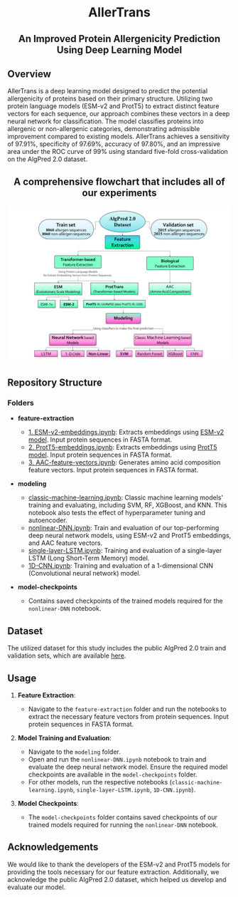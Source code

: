 <h1 align="center">
  AllerTrans
</h1>
<h2 align="center">
  An Improved Protein Allergenicity Prediction Using Deep Learning Model
</h2>

## Overview
AllerTrans is a deep learning model designed to predict the potential allergenicity of proteins based on their primary structure. Utilizing two protein language models (ESM-v2 and ProtT5) to extract distinct feature vectors for each sequence, our approach combines these vectors in a deep neural network for classification. The model classifies proteins into allergenic or non-allergenic categories, demonstrating admissible improvement compared to existing models. AllerTrans achieves a sensitivity of 97.91%, specificity of 97.69%, accuracy of 97.80%, and an impressive area under the ROC curve of 99% using standard five-fold cross-validation on the AlgPred 2.0 dataset.

<h2 align="center">
  A comprehensive flowchart that includes all of our experiments
</h2>

![Experiments' Flowchart](images/flowchart.jpg)

## Repository Structure

### Folders

- **feature-extraction**
  - [1. ESM-v2-embeddings.ipynb](feature-extraction/1.%20ESM-v2-embeddings.ipynb): Extracts embeddings using [ESM-v2 model](https://github.com/facebookresearch/esm). Input protein sequences in FASTA format.
  - [2. ProtT5-embeddings.ipynb](feature-extraction/2.%20ProtT5-embeddings.ipynb): Extracts embeddings using [ProtT5 model](https://github.com/agemagician/ProtTrans). Input protein sequences in FASTA format.
  - [3. AAC-feature-vectors.ipynb](feature-extraction/3.%20AAC-feature-vectors.ipynb): Generates amino acid composition feature vectors. Input protein sequences in FASTA format.

- **modeling**
  - [classic-machine-learning.ipynb](modeling/classic-machine-learning.ipynb): Classic machine learning models' training and evaluating, including SVM, RF, XGBoost, and KNN. This notebook also tests the effect of hyperparameter tuning and autoencoder.
  - [nonlinear-DNN.ipynb](modeling/nonlinear-DNN.ipynb): Train and evaluation of our top-performing deep neural network models, using ESM-v2 and ProtT5 embeddings, and AAC feature vectors.
  - [single-layer-LSTM.ipynb](modeling/single-layer-LSTM.ipynb): Training and evaluation of a single-layer LSTM (Long Short-Term Memory) model.
  - [1D-CNN.ipynb](modeling/1D-CNN.ipynb): Training and evaluation of a 1-dimensional CNN (Convolutional neural network) model.

- **model-checkpoints**
  - Contains saved checkpoints of the trained models required for the `nonlinear-DNN` notebook.

## Dataset
The utilized dataset for this study includes the public AlgPred 2.0 train and validation sets, which are available [here](https://webs.iiitd.edu.in/raghava/algpred2/stand.html).

## Usage

1. **Feature Extraction**:
   - Navigate to the `feature-extraction` folder and run the notebooks to extract the necessary feature vectors from protein sequences. Input protein sequences in FASTA format.

2. **Model Training and Evaluation**:
   - Navigate to the `modeling` folder.
   - Open and run the `nonlinear-DNN.ipynb` notebook to train and evaluate the deep neural network model. Ensure the required model checkpoints are available in the `model-checkpoints` folder.
   - For other models, run the respective notebooks (`classic-machine-learning.ipynb`, `single-layer-LSTM.ipynb`, `1D-CNN.ipynb`).

3. **Model Checkpoints**:
   - The `model-checkpoints` folder contains saved checkpoints of our trained models required for running the `nonlinear-DNN` notebook.

## Acknowledgements

We would like to thank the developers of the ESM-v2 and ProtT5 models for providing the tools necessary for our feature extraction. Additionally, we acknowledge the public AlgPred 2.0 dataset, which helped us develop and evaluate our model.
